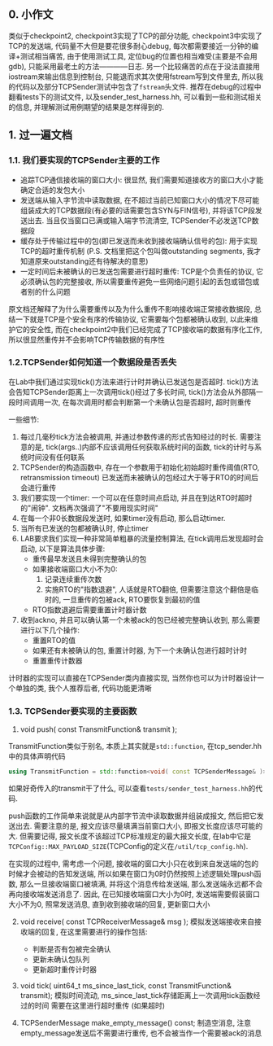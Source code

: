 ## 0. 小作文
类似于checkpoint2, checkpoint3实现了TCP的部分功能, checkpoint3中实现了TCP的发送端, 代码量不大但是要花很多耐心debug, 每次都需要接近一分钟的编译+测试相当痛苦, 由于使用测试工具, 定位bug的位置也相当难受(主要是不会用gdb), 只能采用最老土的方法————日志. 另一个比较痛苦的点在于没法直接用iostream来输出信息到控制台, 只能退而求其次使用fstream写到文件里去, 所以我的代码以及部分TCPSender测试中包含了`fstream`头文件. 推荐在debug的过程中翻看tests下的测试文件, 以及sender_test_harness.hh, 可以看到一些和测试相关的信息, 并理解测试用例期望的结果是怎样得到的.

## 1. 过一遍文档

### 1.1. 我们要实现的TCPSender主要的工作
- 追踪TCP通信接收端的窗口大小: 很显然, 我们需要知道接收方的窗口大小才能确定合适的发包大小
- 发送端从输入字节流中读取数据, 在不超过当前已知窗口大小的情况下尽可能组装成大的TCP数据段(有必要的话需要包含SYN与FIN信号), 并将该TCP段发送出去. 当且仅当窗口已满或输入端字节流清空, TCPSender不必发送TCP数据段
- 缓存处于传输过程中的包(即已发送而未收到接收端确认信号的包): 用于实现TCP的超时重传机制 (P.S. 文档里把这个包叫做outstanding segments, 我才知道原来outstanding还有待解决的意思)
- 一定时间后未被确认的已发送包需要进行超时重传: TCP是个负责任的协议, 它必须确认包的完整接收, 所以需要重传避免一些网络问题引起的丢包或错包或者别的什么问题

原文档还解释了为什么需要重传以及为什么重传不影响接收端正常接收数据段, 总结一下就是TCP是个安全有序的传输协议, 它需要每个包都被确认收到, 以此来维护它的安全性, 而在checkpoint2中我们已经完成了TCP接收端的数据有序化工作, 所以很显然重传并不会影响TCP传输数据的有序性

### 1.2.TCPSender如何知道一个数据段是否丢失
在Lab中我们通过实现tick()方法来进行计时并确认已发送包是否超时. tick()方法会告知TCPSender距离上一次调用tick()经过了多长时间, tick()方法会从外部隔一段时间调用一次, 在每次调用时都会判断第一个未确认包是否超时, 超时则重传

一些细节:
1. 每过几毫秒tick方法会被调用, 并通过参数传递的形式告知经过的时长. 需要注意的是, tick(args..)内部不应该调用任何获取系统时间的函数, tick的计时与系统时间没有任何联系
2. TCPSender的构造函数中, 存在一个参数用于初始化初始超时重传阈值(RTO, retransmission timeout) 已发送而未被确认的包经过大于等于RTO的时间后会进行重传
3. 我们要实现一个timer: 一个可以在任意时间点启动, 并且在到达RTO时超时的"闹钟". 文档再次强调了"不要用现实时间"
4. 在每一个非0长数据段发送时, 如果timer没有启动, 那么启动timer.
5. 当所有已发送的包都被确认时, 停止timer
6. LAB要求我们实现一种非常简单粗暴的流量控制算法, 在tick调用后发现超时会启动, 以下是算法具体步骤:
    - 重传最早发送且未得到完整确认的包
    - 如果接收端窗口大小不为0:
        1. 记录连续重传次数
        2. 实施RTO的"指数退避", 人话就是RTO翻倍, 但需要注意这个翻倍是临时的, 一旦重传的包被ack, RTO要恢复到最初的值
    - RTO指数退避后需要重置计时器计数
7. 收到ackno, 并且可以确认第一个未被ack的包已经被完整确认收到, 那么需要进行以下几个操作:
    - 重置RTO的值
    - 如果还有未被确认的包, 重置计时器, 为下一个未确认包进行超时计时
    - 重置重传计数器

计时器的实现可以直接在TCPSender类内直接实现, 当然你也可以为计时器设计一个单独的类, 我个人推荐后者, 代码功能更清晰

### 1.3. TCPSender要实现的主要函数
1. void push( const TransmitFunction& transmit );

TransmitFunction类似于别名, 本质上其实就是`std::function`, 在tcp_sender.hh中的具体声明代码
```C++
using TransmitFunction = std::function<void( const TCPSenderMessage& )>;
```
如果好奇传入的transmit干了什么, 可以查看`tests/sender_test_harness.hh`的代码.

push函数的工作简单来说就是从内部字节流中读取数据并组装成报文, 然后把它发送出去. 需要注意的是, 报文应该尽量填满当前窗口大小, 即报文长度应该尽可能的大. 但需要记得, 报文长度不该超过TCP标准规定的最大报文长度, 在lab中它是`TCPConfig::MAX_PAYLOAD_SIZE`(TCPConfig的定义在`/util/tcp_config.hh`).

在实现的过程中, 需考虑一个问题, 接收端的窗口大小只在收到来自发送端的包的时候才会被动的告知发送端, 所以如果在窗口为0时仍然按照上述逻辑处理push函数, 那么一旦接收端窗口被填满, 并将这个消息传给发送端, 那么发送端永远都不会再向接收端发送消息了. 
因此, 在已知接收端窗口大小为0时, 发送端需要假装窗口大小不为0, 照常发送消息, 直到收到接收端的回复, 更新窗口大小

2. void receive( const TCPReceiverMessage& msg );
模拟发送端接收来自接收端的回复, 在这里需要进行的操作包括:
    - 判断是否有包被完全确认
    - 更新未确认包队列
    - 更新超时重传计时器

3. void tick( uint64_t ms_since_last_tick, const TransmitFunction& transmit);
模拟时间流动, ms_since_last_tick存储距离上一次调用tick函数经过的时间
需要在这里进行超时重传 (如果超时)

4. TCPSenderMessage make_empty_message() const;
制造空消息, 注意empty_message发送后不需要进行重传, 也不会被当作一个需要被ack的消息

